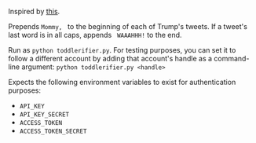 Inspired by [this](https://twitter.com/bessbell/status/1296121107129360384).

Prepends `Mommy, ` to the beginning of each of Trump's tweets. If a tweet's last word is in all caps, appends ` WAAAHHH!` to the end.

Run as `python toddlerifier.py`. For testing purposes, you can set it to follow a different account by adding that account's handle as a command-line argument: `python toddlerifier.py <handle>`

Expects the following environment variables to exist for authentication purposes:
* `API_KEY`
* `API_KEY_SECRET`
* `ACCESS_TOKEN`
* `ACCESS_TOKEN_SECRET`
